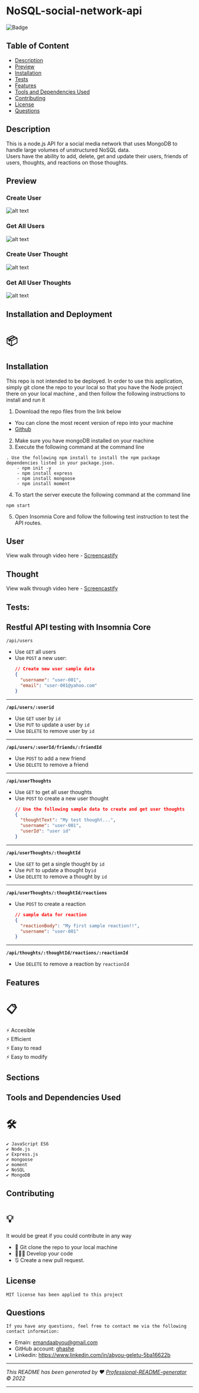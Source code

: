# NoSQL-social-network-api

![Badge](https://img.shields.io/badge/License-MIT-blue.svg)

## Table of Content

- [Description](#description)
- [Preview](#preview)
- [Installation](#installation)
- [Tests](#tests)
- [Features](#features)
- [Tools and Dependencies Used](#tools-and-dependencies-used)
- [Contributing](#contributing)
- [License](#license)
- [Questions](#questions)

## Description

This is a node.js API for a social media network that uses MongoDB to handle large volumes of unstructured NoSQL data.  
Users have the ability to add, delete, get and update their users, friends of users, thoughts, and reactions on those thoughts.

## Preview

### Create User

![alt text](./assets/images/create-user.png)

### Get All Users

![alt text](./assets/images/get-all-users.png)

### Create User Thought

![alt text](./assets/images/create-user-thought.png)

### Get All User Thoughts

![alt text](./assets/images/create-user-thought.png)

## Installation and Deployment

# 📦

## Installation

This repo is not intended to be deployed. In order to use this application, simply git clone the repo to your local so that you have the Node project there on your local machine , and then follow the following instructions to install and run it

1. Download the repo files from the link below

- You can clone the most recent version of repo into your machine
- [Github](https://github.com/chris6661/18-NoSQL-Social-Network-API)

2. Make sure you have mongoDB installed on your machine
3. Execute the following command at the command line

```
. Use the following npm install to install the npm package dependencies listed in your package.json.
    - npm init -y
    - npm install express
    - npm install mongoose
    - npm install moment
```

4. To start the server execute the following command at the command line

```
npm start

```

5. Open Insomnia Core and follow the following test instruction to test the API routes.

## User

View walk through video here - [Screencastify](https://drive.google.com/file/d/1LFUJJin1ijby9IQiY2raHeN1f0OIyvno/view)<br>

## Thought

View walk through video here - [Screencastify](https://drive.google.com/file/d/1iFmtbf3F98fZoHE-WbBrYTzRa5HhabNN/view)<br>

## Tests:

## Restful API testing with Insomnia Core

`/api/users`

- Use `GET` all users
- Use `POST` a new user:
  ```json
  // Create new user sample data
  {
    "username": "user-001",
    "email": "user-001@yahoo.com"
  }
  ```

---

**`/api/users/:userid`**

- Use `GET` user by `id`
- Use `PUT` to update a user by `id`
- Use `DELETE` to remove user by `id`

---

**`/api/users/:userId/friends/:friendId`**

- Use `POST` to add a new friend
- Use `DELETE` to remove a friend

---

**`/api/userThoughts`**

- Use `GET` to get all user thoughts
- Use `POST` to create a new user thought
  ```json
  // Use the following sample data to create and get user thoughts
  {
    "thoughtText": "My test thought...",
    "username": "user-001",
    "userId": "user id"
  }
  ```

---

**`/api/userThoughts/:thoughtId`**

- Use `GET` to get a single thought by `id`
- Use `PUT` to update a thought by`id`
- Use `DELETE` to remove a thought by `id`

---

**`/api/userThoughts/:thoughtId/reactions`**

- Use `POST` to create a reaction
  ```json
  // sample data for reaction
  {
    "reactionBody": "My first sample reaction!!",
    "username": "user-001"
  }
  ```

---

**`/api/thoughts/:thoughtId/reactions/:reactionId`**

- Use `DELETE` to remove a reaction by `reactionId`

## Features

# 📋

⚡️ Accesible  
⚡️ Efficient  
⚡️ Easy to read  
⚡️ Easy to modify

## Sections

## Tools and Dependencies Used

# 🛠️

    ✔️ JavaScript ES6
    ✔️ Node.js
    ✔️ Express.js
    ✔️ mongoose
    ✔️ moment
    ✔️ NoSQL
    ✔️ MongoDB

## Contributing

# 💡

It would be great if you could contribute in any way

- 👯 Git clone the repo to your local machine
- 🔨🔨🔨 Develop your code
- 🔃 Create a new pull request.

## License

    MIT license has been applied to this project

## Questions

    If you have any questions, feel free to contact me via the following contact information:

- Emain: emandaabyou@gmail.com
- GitHub account: [ghashe](https://github.com/ghashe)
- Linkedin: https://www.linkedin.com/in/abyou-geletu-5ba16622b

---

_This README has been generated by ❤ [Professional-README-generator](https://github.com/ghashe/professional-README-generator) © 2022_

---

```

```
